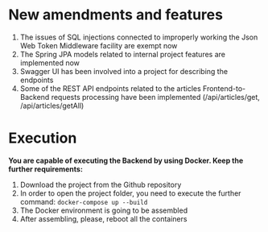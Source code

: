 # New amendments and features

1. The issues of SQL injections connected to improperly working the Json Web Token Middleware facility are exempt now
2. The Spring JPA models related to internal project features are implemented now
3. Swagger UI has been involved into a project for describing the endpoints
4. Some of the REST API endpoints related to the articles Frontend-to-Backend requests processing have been implemented (/api/articles/get, /api/articles/getAll)

# Execution

**You are capable of executing the Backend by using Docker. Keep the further requirements:**
1. Download the project from the Github repository
2. In order to open the project folder, you need to execute the further command: `docker-compose up --build`
4. The Docker environment is going to be assembled
5. After assembling, please, reboot all the containers
